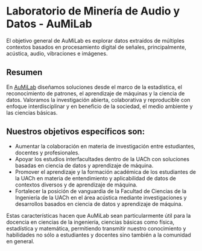 # Laboratorio de Minería de Audio y Datos - AuMiLab
El objetivo general de AuMiLab es explorar datos extraídos de múltiples contextos basados en procesamiento digital de señales, principalmente, acústica, audio, vibraciones e imágenes.

## Resumen
En [AuMiLab](http://aumilab.cl)  diseñamos soluciones desde el marco de la estadística, el reconocimiento de patrones, el aprendizaje de máquinas y la ciencia de datos. 
Valoramos la investigación abierta, colaborativa y reproducible con enfoque interdisciplinar y en beneficio de la sociedad, el medio ambiente y las ciencias básicas.

## Nuestros objetivos específicos son: 

- Aumentar la colaboración en materia de investigación entre estudiantes, docentes y profesionales.
- Apoyar los estudios interfacultades dentro de la UACh con soluciones basadas en ciencia de datos y aprendizaje de máquina.
- Promover el aprendizaje y la formación académica de los estudiantes de la UACh en materia de entendimiento y aplicabilidad de datos de contextos diversos y de aprendizaje de máquina.
- Fortalecer la posición de vanguardia de la Facultad de Ciencias de la Ingeniería de la UACh en el área acústica mediante investigaciones y desarrollos basados en ciencia de datos y aprendizaje de máquina.

Estas características hacen que AuMiLab sean particularmente útil para la docencia en ciencias de la ingeniería, ciencias básicas como física, estadística y matemática, permitiendo transmitir nuestro conocimiento y habilidades no sólo a estudiantes y docentes sino también a la comunidad en general.




